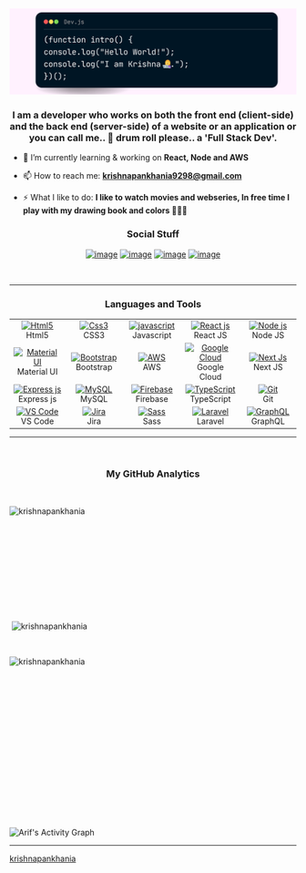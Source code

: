 <img src="https://github.com/krishnapankhania/krishnapankhania/blob/a2760d34cb62d885945314734543eeb237886251/banner.png">

<h3 align="center">I am a developer who works on both the front end (client-side) and the back end (server-side) of a website or an application or you can call me.. 🥁 drum roll please.. a 'Full Stack Dev'.</h3>

- 🌱 I’m currently learning & working on **React, Node and AWS**

- 📫 How to reach me: **krishnapankhania9298@gmail.com**

- ⚡ What I like to do: **I like to watch movies and webseries, In free time I play with my drawing book and colors 👩🏻‍🎨**

<h3 align="center">Social Stuff</h3>
<div align="center">

[![image](https://img.shields.io/badge/LinkedIn-0077B5?style=for-the-badge&logo=linkedin&logoColor=white)](https://www.linkedin.com/in/krishna-pankhania/)
[![image](https://img.shields.io/badge/Instagram-E4405F?style=for-the-badge&logo=instagram&logoColor=white)](https://www.instagram.com/krish_codes_/)
[![image](https://img.shields.io/badge/dev.to-0A0A0A?style=for-the-badge&logo=twitter&logoColor=white)](https://dev.to/krishnapankhania)
[![image](https://img.shields.io/badge/Gmail-D14836?style=for-the-badge&logo=gmail&logoColor=white)](mailto:krishnapankhania9298@gmail.com)

</div>
<br>

---

<h3 align="center">Languages and Tools</h3>

<table align="center">

  <tr>
    <td align="center" width="96">
      <a href="#html5">
        <img src="https://seeklogo.com/images/H/html5-without-wordmark-color-logo-14D252D878-seeklogo.com.png" width="48" height="48" alt="Html5" />
      </a>
      <br>Html5
    </td>
    <td align="center" width="96">
      <a href="#css3">
        <img src="https://upload.wikimedia.org/wikipedia/commons/thumb/6/62/CSS3_logo.svg/48px-CSS3_logo.svg.png" width="48" height="48" alt="Css3" />
      </a>
      <br>CSS3
    </td>
    <td align="center" width="96">
      <a href="#js">
        <img src="https://upload.wikimedia.org/wikipedia/commons/thumb/9/99/Unofficial_JavaScript_logo_2.svg/1024px-Unofficial_JavaScript_logo_2.svg.png" width="48" height="48" alt="javascript" />
      </a>
      <br>Javascript
    </td>
    <td align="center" width="96">
      <a href="#vuejs">
        <img src="https://www.vectorlogo.zone/logos/reactjs/reactjs-icon.svg" width="48" height="48" alt="React js" />
      </a>
      <br>React JS
    </td>
    <td align="center" width="96">
      <a href="#suhailkakar-tech">
        <img src="https://www.vectorlogo.zone/logos/nodejs/nodejs-icon.svg" width="48" height="48" alt="Node js" />
      </a>
      <br>Node JS
    </td>
  </tr>

  <tr>
    <td align="center" width="96">
      <a href="#materialUI" >
        <img src="https://thelogofinder.com/wp-content/uploads/edd/2021/10/material-ui.svg" width="48" height="48" alt="Material UI" />
      </a>
      <br>Material UI
    </td>
    <td align="center" width="96">
      <a href="#bootstrap">
        <img src="https://cdn.worldvectorlogo.com/logos/bootstrap-4.svg" width="48" height="48" alt="Bootstrap" />
      </a>
      <br>Bootstrap
    </td>
    <td align="center" width="96">
      <a href="#aws">
        <img src="https://www.vectorlogo.zone/logos/amazon_aws/amazon_aws-icon.svg" width="48" height="48" alt="AWS" />
      </a>
      <br>AWS
    </td>
    <td align="center" width="96">
      <a href="#google_cloud" >
        <img src="https://www.vectorlogo.zone/logos/google_cloud/google_cloud-icon.svg" width="48" height="48" alt="Google Cloud" />
      </a>
      <br>Google Cloud
    </td>
    <td align="center" width="96">
        <a href="#nextjs">
            <img src="https://upload.vectorlogo.zone/logos/nextjs/images/60eff509-53dd-4280-92e7-7318fa02e934.svg" width="48"
                height="48" alt="Next Js" />
        </a>
        <br>Next JS
    </td>
  </tr>
  <tr>
    <td align="center" width="96">
      <a href="#expressjs" >
        <img src="https://www.vectorlogo.zone/logos/expressjs/expressjs-icon.svg" width="48" height="48" alt="Express js" />
      </a>
      <br>Express js
    </td>
    <td align="center" width="96">
        <a href="#mySQL">
            <img src="https://www.logo.wine/a/logo/MySQL/MySQL-Logo.wine.svg" width="48" height="48" alt="MySQL" />
        </a>
        <br>MySQL
    </td>
    <td align="center" width="96">
        <a href="#firebase">
            <img src="https://www.vectorlogo.zone/logos/firebase/firebase-icon.svg" width="48" height="48"
                alt="Firebase" />
        </a>
        <br>Firebase
    </td>
    <td align="center" width="96">
      <a href="#ts">
        <img src="https://upload.wikimedia.org/wikipedia/commons/thumb/4/4c/Typescript_logo_2020.svg/1200px-Typescript_logo_2020.svg.png" width="48" height="48" alt="TypeScript" />
      </a>
      <br>TypeScript
    </td>
    <td align="center" width="96">
      <a href="#git" >
        <img src="https://upload.wikimedia.org/wikipedia/commons/thumb/3/3f/Git_icon.svg/1200px-Git_icon.svg.png" width="48" height="48" alt="Git" />
      </a>
      <br>Git
    </td>
  </tr>
  <tr>
    <td align="center" width="96">
        <a href="#visualstudio_code">
            <img src="https://www.vectorlogo.zone/logos/visualstudio_code/visualstudio_code-icon.svg" width="48" height="48" alt="VS Code" />
        </a>
        <br>VS Code
    </td>
    <td align="center" width="96">
      <a href="#atlassian_jira">
        <img src="https://www.vectorlogo.zone/logos/atlassian_jira/atlassian_jira-icon.svg" width="48" height="48" alt="Jira" />
      </a>
      <br>Jira
    </td>
    <td align="center" width="96">
      <a href="#sass" >
        <img src="https://www.vectorlogo.zone/logos/sass-lang/sass-lang-icon.svg" width="48" height="48" alt="Sass" />
      </a>
      <br>Sass
    </td>
    <td align="center" width="96">
      <a href="#laravel">
        <img src="https://cdn.worldvectorlogo.com/logos/laravel-2.svg" width="48" height="48" alt="Laravel" />
      </a>
      <br>Laravel
    </td>
    <td align="center" width="96">
      <a href="#graphql">
        <img src="https://www.vectorlogo.zone/logos/graphql/graphql-icon.svg" width="48" height="48" alt="GraphQL" />
      </a>
      <br>GraphQL
    </td>
  </tr>
</table>

---
<br>
<h3 align="center">My GitHub Analytics</h3>
<br>

<p><img width="100%" height="200px" align="left" src="https://github-readme-stats.vercel.app/api/top-langs?username=krishnapankhania&show_icons=true&locale=en&layout=compact&theme=radical" alt="krishnapankhania" /></p><br>

<p>&nbsp;<img width="100%" height="250px" align="center" src="https://github-readme-stats.vercel.app/api?username=krishnapankhania&show_icons=true&locale=en&theme=radical" alt="krishnapankhania" /></p><br>

<p><img width="100%" height="300px" align="right" src="https://github-readme-streak-stats.herokuapp.com/?user=krishnapankhania&theme=radical" alt="krishnapankhania" /></p><br>

<p><img width="100%" height="350px" alt="Arif's Activity Graph" src="https://activity-graph.herokuapp.com/graph?username=krishnapankhania&theme=github" /></p>

---

[krishnapankhania](https://github.com/krishnapankhania)
